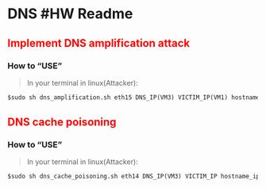 DNS #HW Readme
===

## <font color=red>Implement DNS amplification attack</font>
### How to “USE”
>In your terminal in linux(Attacker):
```python
$sudo sh dns_amplification.sh eth15 DNS_IP(VM3) VICTIM_IP(VM1) hostname
```


## <font color=red>DNS cache poisoning</font>
### How to “USE”
>In your terminal in linux(Attacker):
```python
$sudo sh dns_cache_poisoning.sh eth14 DNS_IP(VM3) VICTIM_IP hostname_ip
```





